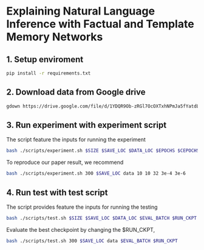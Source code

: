 # Explaining Natural Language Inference with Factual and Template Memory Networks

## 1. Setup enviroment 
```bash
pip install -r requirements.txt
```
## 2. Download data from Google drive
```bash
gdown https://drive.google.com/file/d/1YDQR9Ob-zRGl7OcOXTxhNPmJa5fYatdL/view?usp=sharing
```

## 3. Run experiment with experiment script
The script feature the inputs for running the experiment
```bash
bash ./scripts/experiment.sh $SIZE $SAVE_LOC $DATA_LOC $EPOCHS $CEPOCHS $BATCH_SIZE $LR $CLR
```
To reproduce our paper result, we recommend 
```bash
bash ./scripts/experiment.sh 300 $SAVE_LOC data 10 10 32 3e-4 3e-6
```
## 4. Run test with test script
The script provides feature the inputs for running the testing
```bash
bash ./scripts/test.sh $SIZE $SAVE_LOC $DATA_LOC $EVAL_BATCH $RUN_CKPT
```
Evaluate the best checkpoint by changing the $RUN_CKPT,
```bash
bash ./scripts/test.sh 300 $SAVE_LOC data $EVAL_BATCH $RUN_CKPT
```
